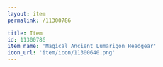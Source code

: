 ```yaml
---
layout: item
permalink: /11300786

title: Item
id: 11300786
item_name: 'Magical Ancient Lumarigon Headgear'
icon_url: 'item/icon/11300640.png'
---
```

